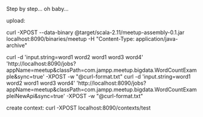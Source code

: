 Step by step... oh baby...

upload:

curl -XPOST --data-binary @target/scala-2.11/meetup-assembly-0.1.jar localhost:8090/binaries/meetup -H "Content-Type: application/java-archive"

  curl -d 'input.string=word1 word2 word1 word3 word4' 'http://localhost:8090/jobs?appName=meetup&classPath=com.jampp.meetup.bigdata.WordCountExample&sync=true' -XPOST -w "@curl-format.txt"
curl -d 'input.string=word1 word2 word1 word3 word4' 'http://localhost:8090/jobs?appName=meetup&classPath=com.jampp.meetup.bigdata.WordCountExampleiNewApi&sync=true' -XPOST -w "@curl-format.txt"

create context:
curl -XPOST localhost:8090/contexts/test

